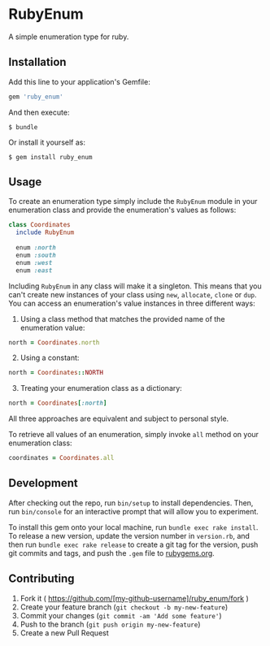# RubyEnum

A simple enumeration type for ruby.

## Installation

Add this line to your application's Gemfile:

```ruby
gem 'ruby_enum'
```

And then execute:

    $ bundle

Or install it yourself as:

    $ gem install ruby_enum

## Usage

To create an enumeration type simply include the `RubyEnum` module in your
enumeration class and provide the enumeration's values as follows:
```ruby
class Coordinates
  include RubyEnum
  
  enum :north
  enum :south
  enum :west
  enum :east
```

Including `RubyEnum` in any class will make it a singleton. This means that you
can't create new instances of your class using `new`, `allocate`, `clone` or
`dup`. You can access an enumeration's value instances in three different ways:

1. Using a class method that matches the provided name of the enumeration
value:
```ruby
north = Coordinates.north
```

2. Using a constant:
```ruby
north = Coordinates::NORTH
```

3. Treating your enumeration class as a dictionary:
```ruby
north = Coordinates[:north]
```

All three approaches are equivalent and subject to personal style.

To retrieve all values of an enumeration, simply invoke `all` method on your
enumeration class:
```ruby
coordinates = Coordinates.all
```

## Development

After checking out the repo, run `bin/setup` to install dependencies. Then, run `bin/console` for an interactive prompt that will allow you to experiment.

To install this gem onto your local machine, run `bundle exec rake install`. To release a new version, update the version number in `version.rb`, and then run `bundle exec rake release` to create a git tag for the version, push git commits and tags, and push the `.gem` file to [rubygems.org](https://rubygems.org).

## Contributing

1. Fork it ( https://github.com/[my-github-username]/ruby_enum/fork )
2. Create your feature branch (`git checkout -b my-new-feature`)
3. Commit your changes (`git commit -am 'Add some feature'`)
4. Push to the branch (`git push origin my-new-feature`)
5. Create a new Pull Request
